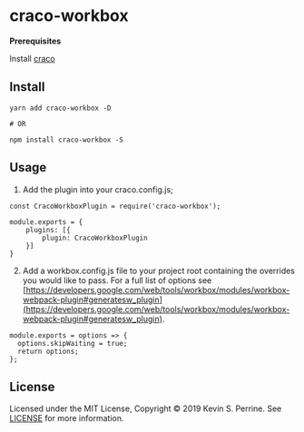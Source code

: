 # craco-workbox

**Prerequisites**

Install [craco](https://github.com/sharegate/craco)

## Install

```
yarn add craco-workbox -D

# OR

npm install craco-workbox -S
```

## Usage

1. Add the plugin into your craco.config.js;

```
const CracoWorkboxPlugin = require('craco-workbox');

module.exports = {
    plugins: [{
        plugin: CracoWorkboxPlugin
    }]
}
```

2. Add a workbox.config.js file to your project root containing the overrides you would like to pass. For a full list of options see [https://developers.google.com/web/tools/workbox/modules/workbox-webpack-plugin#generatesw_plugin](https://developers.google.com/web/tools/workbox/modules/workbox-webpack-plugin#generatesw_plugin).

```
module.exports = options => {
  options.skipWaiting = true;
  return options;
};
```

## License

Licensed under the MIT License, Copyright ©️ 2019 Kevin S. Perrine. See [LICENSE](LICENSE) for more information.
